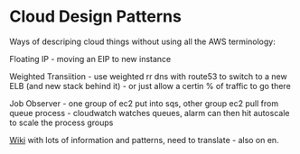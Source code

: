 # Cloud Design Patterns

Ways of descriping cloud things without using all the AWS terminology:

Floating IP - moving an EIP to new instance

Weighted Transiition - use weighted rr dns with route53 to switch to a
new ELB (and new stack behind it) - or just allow a certin % of traffic
to go there

Job Observer - one group of ec2 put into sqs, other group ec2 pull from
queue process - cloudwatch watches queues, alarm can then hit autoscale
to scale the process groups

[Wiki](http://aws.clouddesignpattern.org) with lots of information and patterns, need to translate - also on en.

